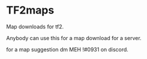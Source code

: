 # TF2maps
Map downloads for tf2.


Anybody can use this for a map download for a server.

for a map suggestion dm MEH !#0931 on discord.
